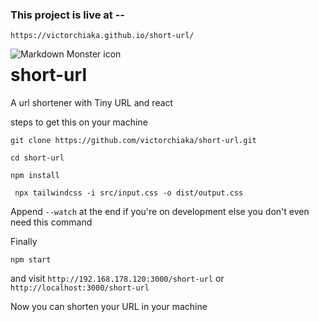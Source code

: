### This project is live at -- 

```https://victorchiaka.github.io/short-url/```

<img src="public/preview.png"
     alt="Markdown Monster icon"
     style="float: left; margin-right: 10px;" />

# short-url
A url shortener with Tiny URL and react

steps to get this on your machine

```git clone https://github.com/victorchiaka/short-url.git```

```cd short-url```

```npm install```

``` npx tailwindcss -i src/input.css -o dist/output.css```

Append ```--watch``` at the end if you're on development else you don't even need this command

Finally

```npm start```

and visit ```http://192.168.178.120:3000/short-url``` or ```http://localhost:3000/short-url```

Now you can shorten your URL in your machine
